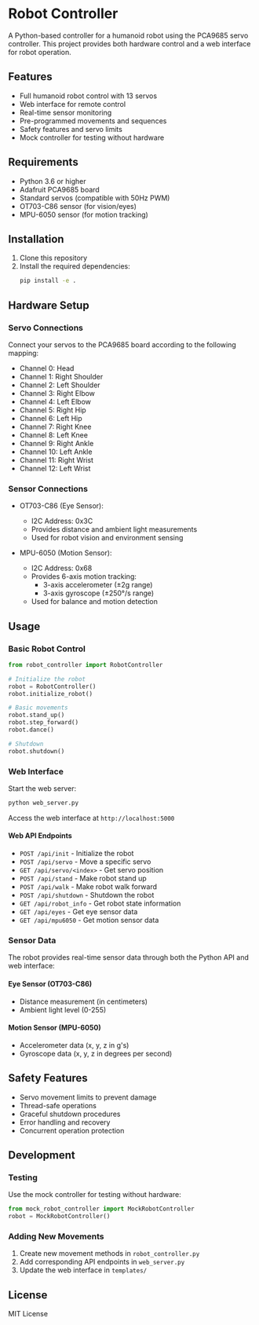 # Robot Controller

A Python-based controller for a humanoid robot using the PCA9685 servo controller. This project provides both hardware control and a web interface for robot operation.

## Features

- Full humanoid robot control with 13 servos
- Web interface for remote control
- Real-time sensor monitoring
- Pre-programmed movements and sequences
- Safety features and servo limits
- Mock controller for testing without hardware

## Requirements

- Python 3.6 or higher
- Adafruit PCA9685 board
- Standard servos (compatible with 50Hz PWM)
- OT703-C86 sensor (for vision/eyes)
- MPU-6050 sensor (for motion tracking)

## Installation

1. Clone this repository
2. Install the required dependencies:
   ```bash
   pip install -e .
   ```

## Hardware Setup

### Servo Connections

Connect your servos to the PCA9685 board according to the following mapping:

- Channel 0: Head
- Channel 1: Right Shoulder
- Channel 2: Left Shoulder
- Channel 3: Right Elbow
- Channel 4: Left Elbow
- Channel 5: Right Hip
- Channel 6: Left Hip
- Channel 7: Right Knee
- Channel 8: Left Knee
- Channel 9: Right Ankle
- Channel 10: Left Ankle
- Channel 11: Right Wrist
- Channel 12: Left Wrist

### Sensor Connections

- OT703-C86 (Eye Sensor):

  - I2C Address: 0x3C
  - Provides distance and ambient light measurements
  - Used for robot vision and environment sensing

- MPU-6050 (Motion Sensor):
  - I2C Address: 0x68
  - Provides 6-axis motion tracking:
    - 3-axis accelerometer (±2g range)
    - 3-axis gyroscope (±250°/s range)
  - Used for balance and motion detection

## Usage

### Basic Robot Control

```python
from robot_controller import RobotController

# Initialize the robot
robot = RobotController()
robot.initialize_robot()

# Basic movements
robot.stand_up()
robot.step_forward()
robot.dance()

# Shutdown
robot.shutdown()
```

### Web Interface

Start the web server:

```bash
python web_server.py
```

Access the web interface at `http://localhost:5000`

#### Web API Endpoints

- `POST /api/init` - Initialize the robot
- `POST /api/servo` - Move a specific servo
- `GET /api/servo/<index>` - Get servo position
- `POST /api/stand` - Make robot stand up
- `POST /api/walk` - Make robot walk forward
- `POST /api/shutdown` - Shutdown the robot
- `GET /api/robot_info` - Get robot state information
- `GET /api/eyes` - Get eye sensor data
- `GET /api/mpu6050` - Get motion sensor data

### Sensor Data

The robot provides real-time sensor data through both the Python API and web interface:

#### Eye Sensor (OT703-C86)

- Distance measurement (in centimeters)
- Ambient light level (0-255)

#### Motion Sensor (MPU-6050)

- Accelerometer data (x, y, z in g's)
- Gyroscope data (x, y, z in degrees per second)

## Safety Features

- Servo movement limits to prevent damage
- Thread-safe operations
- Graceful shutdown procedures
- Error handling and recovery
- Concurrent operation protection

## Development

### Testing

Use the mock controller for testing without hardware:

```python
from mock_robot_controller import MockRobotController
robot = MockRobotController()
```

### Adding New Movements

1. Create new movement methods in `robot_controller.py`
2. Add corresponding API endpoints in `web_server.py`
3. Update the web interface in `templates/`

## License

MIT License
